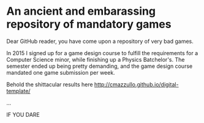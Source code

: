 # An ancient and embarassing repository of mandatory games

Dear GitHub reader, you have come upon a repository of very bad games.

In 2015 I signed up for a game design course to fulfill the requirements for a Computer Science minor,
while finishing up a Physics Batchelor's. The semester ended up being pretty demanding, and the game
design course mandated one game submission per week.

Behold the shittacular results here http://cmazzullo.github.io/digital-template/

...

IF YOU DARE

